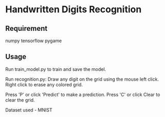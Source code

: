 # Handwritten Digits Recognition

## Requirement
numpy
tensorflow
pygame

## Usage
Run train_model.py to train and save the model.

Run recognition.py:
Draw any digit on the grid using the mouse left click.
Right click to erase any colored grid.

Press 'P' or click 'Predict' to make a prediction.
Press 'C' or click Clear to clear the grid.


Dataset used - MNIST 